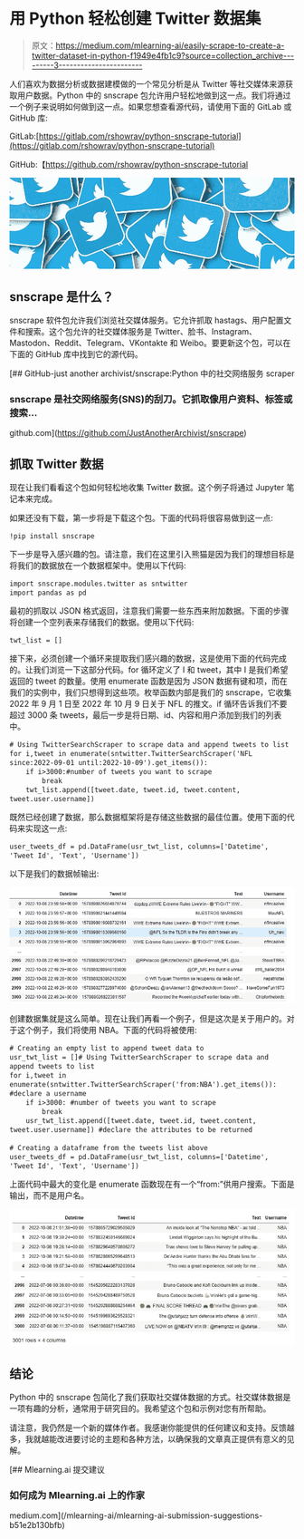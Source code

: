 # 用 Python 轻松创建 Twitter 数据集

> 原文：<https://medium.com/mlearning-ai/easily-scrape-to-create-a-twitter-dataset-in-python-f1949e4fb1c9?source=collection_archive---------3----------------------->

人们喜欢为数据分析或数据建模做的一个常见分析是从 Twitter 等社交媒体来源获取用户数据。Python 中的 snscrape 包允许用户轻松地做到这一点。我们将通过一个例子来说明如何做到这一点。如果您想查看源代码，请使用下面的 GitLab 或 GitHub 库:

GitLab:[https://gitlab.com/rshowrav/python-snscrape-tutorial](https://gitlab.com/rshowrav/python-snscrape-tutorial)

GitHub:【https://github.com/rshowrav/python-snscrape-tutorial 

![](img/469290b19f431b04453c898d233dc17d.png)

## snscrape 是什么？

snscrape 软件包允许我们浏览社交媒体服务。它允许抓取 hastags、用户配置文件和搜索。这个包允许的社交媒体服务是 Twitter、脸书、Instagram、Mastodon、Reddit、Telegram、VKontakte 和 Weibo。要更新这个包，可以在下面的 GitHub 库中找到它的源代码。

[](https://github.com/JustAnotherArchivist/snscrape) [## GitHub-just another archivist/snscrape:Python 中的社交网络服务 scraper

### snscrape 是社交网络服务(SNS)的刮刀。它抓取像用户资料、标签或搜索…

github.com](https://github.com/JustAnotherArchivist/snscrape) 

## 抓取 Twitter 数据

现在让我们看看这个包如何轻松地收集 Twitter 数据。这个例子将通过 Jupyter 笔记本来完成。

如果还没有下载，第一步将是下载这个包。下面的代码将很容易做到这一点:

```
!pip install snscrape
```

下一步是导入感兴趣的包。请注意，我们在这里引入熊猫是因为我们的理想目标是将我们的数据放在一个数据框架中。使用以下代码:

```
import snscrape.modules.twitter as sntwitter
import pandas as pd
```

最初的抓取以 JSON 格式返回，注意我们需要一些东西来附加数据。下面的步骤将创建一个空列表来存储我们的数据。使用以下代码:

```
twt_list = []
```

接下来，必须创建一个循环来提取我们感兴趣的数据，这是使用下面的代码完成的。让我们浏览一下这部分代码。for 循环定义了 I 和 tweet，其中 I 是我们希望返回的 tweet 的数量。使用 enumerate 函数是因为 JSON 数据有键和项，而在我们的实例中，我们只想得到这些项。枚举函数内部是我们的 snscrape，它收集 2022 年 9 月 1 日至 2022 年 10 月 9 日关于 NFL 的推文。if 循环告诉我们不要超过 3000 条 tweets，最后一步是将日期、id、内容和用户添加到我们的列表中。

```
# Using TwitterSearchScraper to scrape data and append tweets to list
for i,tweet in enumerate(sntwitter.TwitterSearchScraper('NFL since:2022-09-01 until:2022-10-09').get_items()):
    if i>3000:#number of tweets you want to scrape
        break
    twt_list.append([tweet.date, tweet.id, tweet.content, tweet.user.username])
```

既然已经创建了数据，那么数据框架将是存储这些数据的最佳位置。使用下面的代码来实现这一点:

```
user_tweets_df = pd.DataFrame(usr_twt_list, columns=['Datetime', 'Tweet Id', 'Text', 'Username'])
```

以下是我们的数据帧输出:

![](img/18c955801b7405a6172eacee339d9f5e.png)

创建数据集就是这么简单。现在让我们再看一个例子，但是这次是关于用户的。对于这个例子，我们将使用 NBA。下面的代码将被使用:

```
# Creating an empty list to append tweet data to
usr_twt_list = []# Using TwitterSearchScraper to scrape data and append tweets to list
for i,tweet in enumerate(sntwitter.TwitterSearchScraper('from:NBA').get_items()): #declare a username 
    if i>3000: #number of tweets you want to scrape
        break
    usr_twt_list.append([tweet.date, tweet.id, tweet.content, tweet.user.username]) #declare the attributes to be returned

# Creating a dataframe from the tweets list above 
user_tweets_df = pd.DataFrame(usr_twt_list, columns=['Datetime', 'Tweet Id', 'Text', 'Username'])
```

上面代码中最大的变化是 enumerate 函数现在有一个“from:”供用户搜索。下面是输出，而不是用户名。

![](img/91372fd5f773faee1f7d4a4e3ec5aa03.png)

## 结论

Python 中的 snscrape 包简化了我们获取社交媒体数据的方式。社交媒体数据是一项有趣的分析，通常用于研究目的。我希望这个包和示例对您有所帮助。

请注意，我仍然是一个新的媒体作者。我感谢你能提供的任何建议和支持。反馈越多，我就越能改进要讨论的主题和各种方法，以确保我的文章真正提供有意义的见解。

[](/mlearning-ai/mlearning-ai-submission-suggestions-b51e2b130bfb) [## Mlearning.ai 提交建议

### 如何成为 Mlearning.ai 上的作家

medium.com](/mlearning-ai/mlearning-ai-submission-suggestions-b51e2b130bfb)